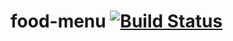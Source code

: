 # food-menu [![Build Status](https://jenkins.caretta.co.uk/buildStatus/icon?job=food-menu)](https://jenkins.caretta.co.uk/job/food-menu/)